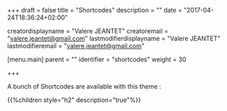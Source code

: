 +++
draft = false
title = "Shortcodes"
description = ""
date = "2017-04-24T18:36:24+02:00"

creatordisplayname = "Valere JEANTET"
creatoremail = "valere.jeantet@gmail.com"
lastmodifierdisplayname = "Valere JEANTET"
lastmodifieremail = "valere.jeantet@gmail.com"

[menu.main]
parent = ""
identifier = "shortcodes"
weight = 30

+++

A bunch of Shortcodes are available with this theme :

{{%children style="h2" description="true"%}}
